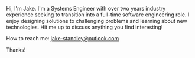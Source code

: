 Hi, I'm Jake. I'm a Systems Engineer with over two years industry experience seeking to transition into a full-time software engineering role. I enjoy designing solutions to challenging problems and learning about new technologies. Hit me up to discuss anything you find interesting! 

How to reach me: jake-standley@outlook.com

Thanks!

<!---
JStan811/JStan811 is a ✨ special ✨ repository because its `README.md` (this file) appears on your GitHub profile.
You can click the Preview link to take a look at your changes.
--->
